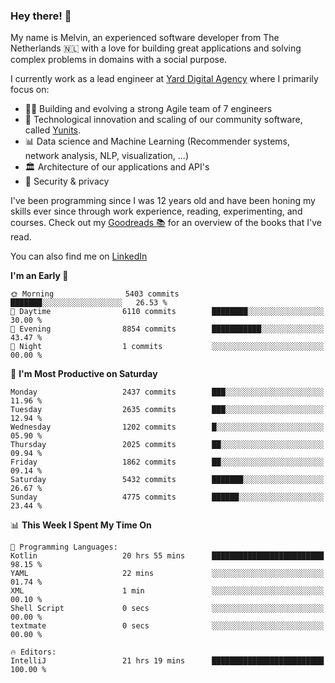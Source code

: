 ### Hey there! 👋

My name is Melvin, an experienced software developer from The Netherlands 🇳🇱 with a love for building great applications and solving complex problems in domains with a social purpose. 

I currently work as a lead engineer at [Yard Digital Agency](https://github.com/yardinternet) where I primarily focus on:

* 👏🏼 Building and evolving a strong Agile team of 7 engineers
* 🚀 Technological innovation and scaling of our community software, called [Yunits](https://www.yunits.com/).
* 📊 Data science and Machine Learning (Recommender systems, network analysis, NLP, visualization, ...)
* 🏛 Architecture of our applications and API's
* 🔐 Security & privacy

I've been programming since I was 12 years old and have been honing my skills ever since through work experience, reading, experimenting, and courses.
Check out my [Goodreads 📚](https://goodreads.com/melvinkoopmans) for an overview of the books that I've read. 

You can also find me on [LinkedIn](https://www.linkedin.com/in/melvinkoopmans)

<!--START_SECTION:waka-->
**I'm an Early 🐤** 

```text
🌞 Morning                5403 commits        ███████░░░░░░░░░░░░░░░░░░   26.53 % 
🌆 Daytime                6110 commits        ████████░░░░░░░░░░░░░░░░░   30.00 % 
🌃 Evening                8854 commits        ███████████░░░░░░░░░░░░░░   43.47 % 
🌙 Night                  1 commits           ░░░░░░░░░░░░░░░░░░░░░░░░░   00.00 % 
```
📅 **I'm Most Productive on Saturday** 

```text
Monday                   2437 commits        ███░░░░░░░░░░░░░░░░░░░░░░   11.96 % 
Tuesday                  2635 commits        ███░░░░░░░░░░░░░░░░░░░░░░   12.94 % 
Wednesday                1202 commits        █░░░░░░░░░░░░░░░░░░░░░░░░   05.90 % 
Thursday                 2025 commits        ██░░░░░░░░░░░░░░░░░░░░░░░   09.94 % 
Friday                   1862 commits        ██░░░░░░░░░░░░░░░░░░░░░░░   09.14 % 
Saturday                 5432 commits        ███████░░░░░░░░░░░░░░░░░░   26.67 % 
Sunday                   4775 commits        ██████░░░░░░░░░░░░░░░░░░░   23.44 % 
```


📊 **This Week I Spent My Time On** 

```text
💬 Programming Languages: 
Kotlin                   20 hrs 55 mins      █████████████████████████   98.15 % 
YAML                     22 mins             ░░░░░░░░░░░░░░░░░░░░░░░░░   01.74 % 
XML                      1 min               ░░░░░░░░░░░░░░░░░░░░░░░░░   00.10 % 
Shell Script             0 secs              ░░░░░░░░░░░░░░░░░░░░░░░░░   00.00 % 
textmate                 0 secs              ░░░░░░░░░░░░░░░░░░░░░░░░░   00.00 % 

🔥 Editors: 
IntelliJ                 21 hrs 19 mins      █████████████████████████   100.00 % 
```


<!--END_SECTION:waka-->
